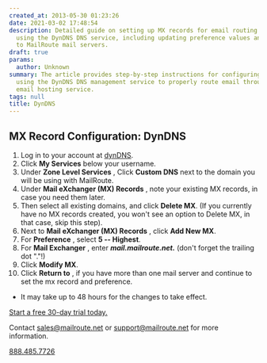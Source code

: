 ```yaml
---
created_at: 2013-05-30 01:23:26
date: 2021-03-02 17:48:54
description: Detailed guide on setting up MX records for email routing via MailRoute
  using the DynDNS DNS service, including updating preference values and pointing
  to MailRoute mail servers.
draft: true
params:
  author: Unknown
summary: The article provides step-by-step instructions for configuring MX records
  using the DynDNS DNS management service to properly route email through the MailRoute
  email hosting service.
tags: null
title: DynDNS
---
```



## MX Record Configuration: DynDNS

  1. Log in to your account at [dynDNS](http://dyn.com/managed-dns-express/).
  2. Click **My Services** below your username.
  3. Under **Zone Level Services** , Click **Custom DNS** next to the domain you will be using with MailRoute.
  4. Under **Mail eXchanger (MX) Records** , note your existing MX records, in case you need them later.
  5. Then select all existing domains, and click **Delete MX**. (If you currently have no MX records created, you won't see an option to Delete MX, in that case, skip this step).
  6. Next to **Mail eXchanger (MX) Records** , click **Add New MX**.
  7. For **Preference** , select **5 -- Highest**.
  8. For **Mail Exchanger** , enter **_mail.mailroute.net._** (don't forget the trailing dot "."!)
  9. Click **Modify MX**.
  10. Click **Return to** , if you have more than one mail server and continue to set the mx record and preference. 

  * It may take up to 48 hours for the changes to take effect.

[Start a free 30-day trial today.](http://mailroute.net/signup.html)

Contact [sales@mailroute.net](mailto:sales@mailroute.net) or
[support@mailroute.net](mailto:support@mailroute.net) for more information.

[888.485.7726](tel:888.485.7726)


